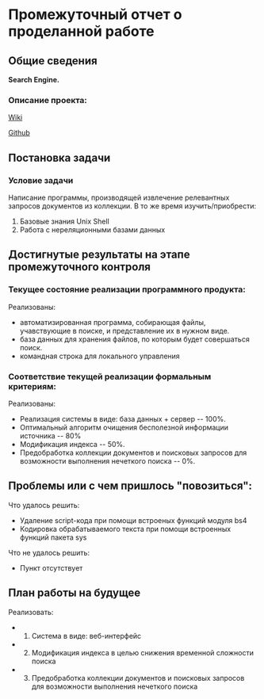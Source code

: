 Промежуточный отчет о проделанной работе
========================================


Общие сведения
--------------

**Search Engine.**

### Описание проекта:

[Wiki](http://wiki.cs.hse.ru/Поисковая_система_(проект))

[Github](https://github.com/cs-hse-projects/GoDex)



Постановка задачи
-----------------

### Условие задачи

Написание программы, производящей извлечение релевантных запросов документов из коллекции.
В то же время изучить/приобрести:
1. Базовые знания Unix Shell
2. Работа с нереляционными базами данных

Достигнутые результаты на этапе промежуточного контроля
-------------------------------------------------------

### Текущее состояние реализации программного продукта:

Реализованы:
* автоматизированная программа, собирающая файлы, учавствующие в поиске, и представление их в нужном виде.
* база данных для хранения файлов, по которым будет совершаться поиск.
* командная строка для локального управления

### Соответствие текущей реализации формальным критериям:

Реализованы:
* Реализация системы в виде: база данных + сервер -- 100%.
* Оптимальный алгоритм очищения бесполезной информации источника -- 80%
* Модификация индекса -- 50%.
* Предобработка коллекции документов и поисковых запросов для возможности выполнения нечеткого поиска -- 0%.


Проблемы или с чем пришлось "повозиться":
-----------------------------------------


Что удалось решить:
* Удаление script-кода при помощи встроеных функций модуля bs4
* Кодировка обрабатываемого текста при помощи встроенных функций пакета sys

Что не удалось решить:
* Пункт отсутствует

План работы на будущее
------------------------------

Реализовать:
* 1. Cистема в виде: веб-интерфейс
* 2. Модификация индекса в целью снижения временной сложности поиска
* 3. Предобработка коллекции документов и поисковых запросов для возможности выполнения нечеткого поиска
